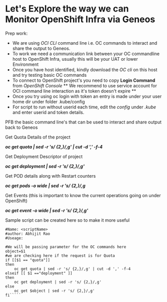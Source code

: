 # Let's Explore the way we can Monitor OpenShift Infra via Geneos

Prep work:
- We are using _OCI CLI_ command line i.e. OC commands to interact and share the output to Geneos.
- To work we need a communication link between your OC commandline host to OpenShift Infra, usually this will be your UAT or lower Environment
- Once you have host identified, kindly download the _OC cli_ on this host and try testing basic OC commands
- To connect to OpenShift project's you need to copy **Login Command** from _OpenShift Console_
** We recommend to use service account for OCI command line interaction as it's token doesn't expire **
- Once you try using oc login with token an entry is made under your user home dir under folder .kube/config
- For script to run without userid each time, edit the _config_ under _.kube_ and enter userid and token details.

PFB the basic command line's that can be used to interact and share output back to Geneos

Get Quota Details of the project

_**oc get quota | sed -r 's/ {2,}/,g' | cut -d ',' -f-4**_

Get Deployment Descriptor of project

_**oc get deployment | sed -r 's/ {2,}/,g'**_

Get POD details along with Restart counters

_**oc get pods -o wide | sed -r 's/ {2,}/,g**_

Get Events (this is important to know the current operations going on under OpenShift)

_**oc get event -o wide  | sed -r 's/ {2,}/,g'**_

Sample script can be created here so to make it more useful

`````#!/bin/bash
#Name: <scriptName>
#author: Abhijit Rao
#Useage:

#We will be passing parameter for the OC commands here
object=$1
#we are checking here if the request is for Quota 
if [[$1 == "quota"]]
then
    oc get quota | sed -r 's/ {2,}/,g' | cut -d ',' -f-4
elseif [[ $1 =="deployment" ]]
then
    oc get deployment | sed -r 's/ {2,}/,g'
else
    oc get $object | sed -r 's/ {2,}/,g'
fi`````
